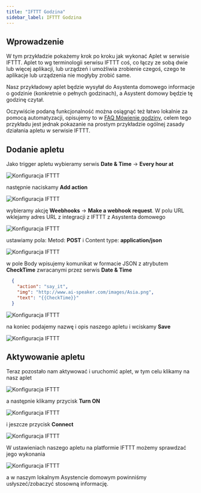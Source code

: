 ```yaml
---
title: "IFTTT Godzina"
sidebar_label: IFTTT Godzina
---
```



## Wprowadzenie

W tym przykładzie pokażemy krok po kroku jak wykonać Aplet w serwisie IFTTT. Aplet to wg terminologii serwisu IFTTT coś, co łączy ze sobą dwie lub więcej aplikacji, lub urządzeń i umożliwia zrobienie czegoś, czego te aplikacje lub urządzenia nie mogłyby zrobić same.

Nasz przykładowy aplet będzie wysyłał do Asystenta domowego informacje o godzinie (konkretnie o pełnych godzinach), a Asystent domowy będzie tę godzinę czytał.

Oczywiście podaną funkcjonalność można osiągnąć też łatwo lokalnie za pomocą automatyzacji, opisujemy to w [FAQ Mówienie godziny](/docs/ais_faq_automation_tts), celem tego przykładu jest jednak pokazanie na prostym przykładzie ogólnej zasady działania apletu w serwisie IFTTT.


## Dodanie apletu

Jako trigger apletu wybieramy serwis **Date & Time** -> **Every hour at**

![Konfiguracja IFTTT](/img/en/frontend/example_ifttt_time_1.png)

następnie naciskamy **Add action**

![Konfiguracja IFTTT](/img/en/frontend/example_ifttt_11.png)

wybieramy akcję **Weebhooks** -> **Make a webhook request**. W polu URL wklejamy adres URL z integracji z IFTTT z Asystenta domowego

![Konfiguracja IFTTT](/img/en/frontend/example_ifttt_21.png)

ustawiamy pola: Metod: **POST** i Content type: **application/json**

![Konfiguracja IFTTT](/img/en/frontend/example_ifttt_13.png)

w pole Body wpisujemy komunikat w formacie JSON z atrybutem **CheckTime** zwracanymi przez serwis **Date & Time**

``` json
  {
    "action": "say_it",
    "img": "http://www.ai-speaker.com/images/Asia.png",
    "text": "{{CheckTime}}"
  }
```

![Konfiguracja IFTTT](/img/en/frontend/example_ifttt_time_2.png)


na koniec podajemy nazwę i opis naszego apletu i wciskamy **Save**

![Konfiguracja IFTTT](/img/en/frontend/example_ifttt_time_4.png)

## Aktywowanie apletu

Teraz pozostało nam aktywować i uruchomić aplet, w tym celu klikamy na nasz aplet

![Konfiguracja IFTTT](/img/en/frontend/example_ifttt_time_5.png)

a następnie klikamy przycisk **Turn ON**

![Konfiguracja IFTTT](/img/en/frontend/example_ifttt_time_6.png)

i jeszcze przycisk **Connect**

![Konfiguracja IFTTT](/img/en/frontend/example_ifttt_time_7.png)


W ustawieniach naszego apletu na platformie IFTTT możemy sprawdzać jego wykonania

![Konfiguracja IFTTT](/img/en/frontend/example_ifttt_time_8.png)

a w naszym lokalnym Asystencie domowym powinniśmy usłyszeć/zobaczyć stosowną informację.
